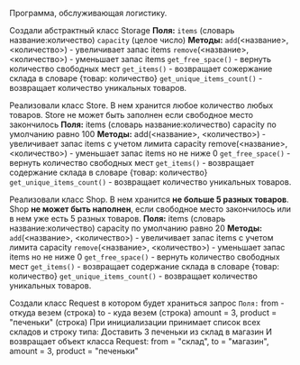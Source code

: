 Программa, обслуживающая логистику.

Создали абстрактный класс Storage 
**Поля:**
`items` (словарь название:количество)
`capacity` (целое число)
**Методы:**
`add`(<название>, <количество>)  - увеличивает запас items
`remove`(<название>, <количество>) - уменьшает запас items
`get_free_space()` - вернуть количество свободных мест
`get_items()` - возвращает сожержание склада в словаре {товар: количество}
`get_unique_items_count()` - возвращает количество уникальных товаров.

Реализовали класс Store. В нем хранится любое количество любых товаров. 
Store не может быть заполнен если свободное место закончилось
**Поля:**
items (словарь название:количество)
capacity по умолчанию равно 100
**Методы:**
add(<название>, <количество>)  - увеличивает запас items с учетом лимита capacity
remove(<название>, <количество>) - уменьшает запас items но не ниже 0
`get_free_space()` - вернуть количество свободных мест
`get_items()` - возвращает содержание склада в словаре {товар: количество}
`get_unique_items_count()` - возвращает количество уникальных товаров.

Реализовали класс Shop. В нем хранится **не больше 5 разных товаров**.
Shop **не может быть наполнен**, если свободное место закончилось или в нем уже есть 5 разных товаров.
**Поля:**
items (словарь название:количество)
capacity по умолчанию равно 20
**Методы:**
`add`(<название>, <количество>)  - увеличивает запас items с учетом лимита capacity
`remove`(<название>, <количество>) - уменьшает запас items но не ниже 0
`get_free_space()` - вернуть количество свободных мест
`get_items()` - возвращает содержание склада в словаре {товар: количество}
`get_unique_items_count()` - возвращает количество уникальных товаров.

Создали класс Request в котором будет храниться запрос
`Поля:`
from - откуда везем (строка)
to - куда везем (строка)
amount = 3,
product = "печеньки" (строка)
При инициализации принимает список всех складов и строку типа:
   Доставить 3 печеньки из склад в магазин
И возвращает объект класса Request:
from =  "склад",
to =  "магазин",
amount = 3,
product = "печеньки"

